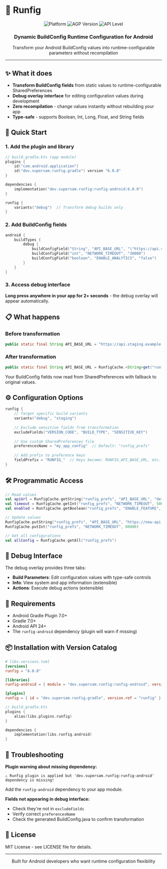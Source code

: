 # 🔧 Runfig

<div align="center">
  <img src="https://img.shields.io/badge/platform-Android-green.svg" alt="Platform" />
  <img src="https://img.shields.io/badge/AGP-7.0%2B-blue.svg" alt="AGP Version" />
  <img src="https://img.shields.io/badge/API-24%2B-orange.svg" alt="API Level" />
</div>

<div align="center">
  <h3>Dynamic BuildConfig Runtime Configuration for Android</h3>
  <p>Transform your Android BuildConfig values into runtime-configurable parameters without recompilation</p>
</div>

---

## ✨ What it does

- **Transform BuildConfig fields** from static values to runtime-configurable SharedPreferences
- **Debug overlay interface** for editing configuration values during development
- **Zero recompilation** - change values instantly without rebuilding your app
- **Type-safe** - supports Boolean, Int, Long, Float, and String fields

## 🚀 Quick Start

### 1. Add the plugin and library

```kotlin
// build.gradle.kts (app module)
plugins {
    id("com.android.application")
    id("dev.supersam.runfig.gradle") version "6.0.0"
}

dependencies {
    implementation("dev.supersam.runfig:runfig-android:6.0.0")
}

runfig {
    variants("debug")  // Transform debug builds only
}
```

### 2. Add BuildConfig fields

```kotlin
android {
    buildTypes {
        debug {
            buildConfigField("String", "API_BASE_URL", "\"https://api.staging.example.com\"")
            buildConfigField("int", "NETWORK_TIMEOUT", "30000")
            buildConfigField("boolean", "ENABLE_ANALYTICS", "false")
        }
    }
}
```

### 3. Access debug interface

**Long press anywhere in your app for 2+ seconds** - the debug overlay will appear automatically.

## 📋 What happens

### Before transformation
```java
public static final String API_BASE_URL = "https://api.staging.example.com";
```

### After transformation
```java
public static final String API_BASE_URL = RunfigCache.<String>get("runfig_prefs", "API_BASE_URL", "https://api.staging.example.com");
```

Your BuildConfig fields now read from SharedPreferences with fallback to original values.

## ⚙️ Configuration Options

```kotlin
runfig {
    // Target specific build variants
    variants("debug", "staging")
    
    // Exclude sensitive fields from transformation
    excludeFields("VERSION_CODE", "BUILD_TYPE", "SENSITIVE_KEY")
    
    // Use custom SharedPreferences file
    preferencesName = "my_app_config"  // Default: "runfig_prefs"
    
    // Add prefix to preference keys
    fieldPrefix = "RUNFIG_"  // Keys become: RUNFIG_API_BASE_URL, etc.
}
```

## 🛠️ Programmatic Access

```kotlin
// Read values
val apiUrl = RunfigCache.getString("runfig_prefs", "API_BASE_URL", "default")
val timeout = RunfigCache.getInt("runfig_prefs", "NETWORK_TIMEOUT", 5000)
val enabled = RunfigCache.getBoolean("runfig_prefs", "ENABLE_FEATURE", false)

// Update values
RunfigCache.putString("runfig_prefs", "API_BASE_URL", "https://new-api.com")
RunfigCache.putInt("runfig_prefs", "NETWORK_TIMEOUT", 60000)

// Get all configurations
val allConfig = RunfigCache.getAll("runfig_prefs")
```

## 🎨 Debug Interface

The debug overlay provides three tabs:

- **Build Parameters**: Edit configuration values with type-safe controls
- **Info**: View system and app information (extensible)
- **Actions**: Execute debug actions (extensible)

## 🔧 Requirements

- Android Gradle Plugin 7.0+
- Gradle 7.0+
- Android API 24+
- The `runfig-android` dependency (plugin will warn if missing)

## 📦 Installation with Version Catalog

```toml
# libs.versions.toml
[versions]
runfig = "6.0.0"

[libraries]
runfig-android = { module = "dev.supersam.runfig:runfig-android", version.ref = "runfig" }

[plugins]
runfig = { id = "dev.supersam.runfig.gradle", version.ref = "runfig" }
```

```kotlin
// build.gradle.kts
plugins {
    alias(libs.plugins.runfig)
}

dependencies {
    implementation(libs.runfig.android)
}
```

## 🔧 Troubleshooting

**Plugin warning about missing dependency:**
```
⚠️ Runfig plugin is applied but 'dev.supersam.runfig:runfig-android' dependency is missing!
```
Add the `runfig-android` dependency to your app module.

**Fields not appearing in debug interface:**
- Check they're not in `excludeFields`
- Verify correct `preferencesName`
- Check the generated BuildConfig.java to confirm transformation

## 📝 License

MIT License - see LICENSE file for details.

---

<div align="center">
  <p>Built for Android developers who want runtime configuration flexibility</p>
</div>